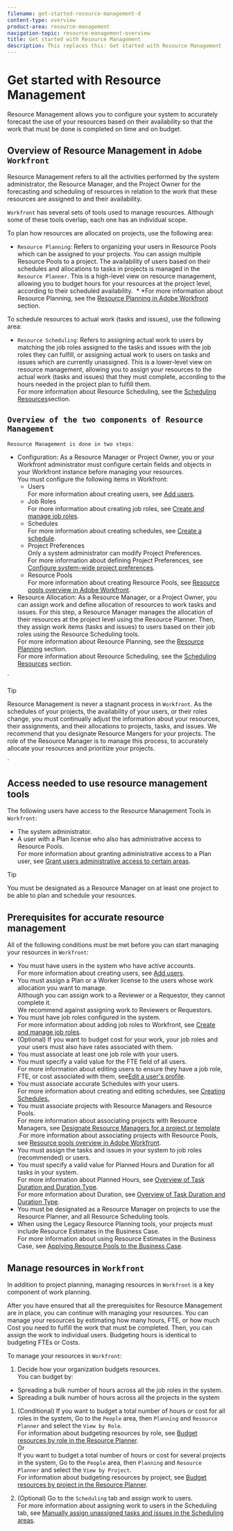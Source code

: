 ```yaml
---
filename: get-started-resource-management-d
content-type: overview
product-area: resource-management
navigation-topic: resource-management-overview
title: Get started with Resource Management
description: This replaces this: Get started with Resource Management
---
```


# Get started with Resource Management

<!--
This replaces this: Get started with Resource Management
-->

<!--
- this has no reference to Legacy Res Management tools - replace when flash is removed.
-->

<!--
***
-->

Resource Management allows you to configure your system to accurately forecast the use of your resources based on their availability so that the work that must be done is completed on time and on budget.&nbsp;

## Overview of Resource Management in `Adobe Workfront`

Resource Management refers to all the activities performed by the system administrator, the Resource Manager, and the Project Owner&nbsp;for the forecasting and scheduling of resources in relation to the work that these resources are assigned to and their availability. &nbsp;

`Workfront` has several sets of tools used to manage resources. Although some of these tools overlap, each one has an individual scope.&nbsp;

To plan how resources are allocated on projects, use the following area:&nbsp;

* `Resource Planning`: Refers to organizing your users in Resource Pools which can be assigned to your projects. You can assign multiple Resource Pools to a project. The availability of users based on their schedules and allocations to tasks in projects is managed in the `Resource Planner`. This is a high-level view on resource management, allowing you to budget hours for your resources at the project level, according to their scheduled availability. &nbsp;* 
  *For more information about Resource Planning, see the [Resource Planning in Adobe Workfront](../../resource-mgmt/resource-planning/resource-planning-overview.md) section.&nbsp;

To schedule resources to actual work (tasks and issues), use the following area:&nbsp;

* `Resource Scheduling`: Refers to assigning actual work to users&nbsp;by matching the job roles assigned to the tasks and issues with the&nbsp;job roles they can fulfill, or assigning actual work to users on tasks and issues which are currently unassigned.&nbsp;This is a lower-level view on resource management, allowing you to assign&nbsp;your resources to the actual work (tasks and issues) that they must complete, according to the hours needed in the project plan to fulfill them.  
  For more information about Resource Scheduling, see the [Scheduling Resources](../../resource-mgmt/resource-scheduling/resource-scheduling-overview.md)section.

## `Overview of the two components of Resource Management`

`Resource Management is done in two steps:`

<ul> 
 <li><span class="wysiwyg-color-pink"><span class="bold">Configuration</span>: As a Resource Manager or Project Owner, you or your <span>Workfront administrator</span> must configure certain fields and objects in your <span>Workfront</span> instance before managing your resources.&nbsp;</span> <br><span class="wysiwyg-color-pink">You must configure&nbsp;the following items in <span>Workfront</span>:</span> <br> 
  <ul> 
   <li><span class="wysiwyg-color-pink">Users</span> <br><span class="wysiwyg-color-pink">For more information about creating users, see <a href="../../administration-and-setup/add-users/create-and-manage-users/add-users.md" class="MCXref xref" xrefformat="{para}">Add users</a>.</span> </li> 
   <li><span class="wysiwyg-color-pink">Job Roles</span> <br><span class="wysiwyg-color-pink">For more information about creating job roles, see <a href="../../administration-and-setup/set-up-workfront/organizational-setup/create-manage-job-roles.md" class="MCXref xref" xrefformat="{para}">Create and manage job roles</a>.</span> </li> 
   <li><span class="wysiwyg-color-pink">Schedules</span> <br><span class="wysiwyg-color-pink">For more information about creating schedules, see <a href="../../administration-and-setup/set-up-workfront/configure-timesheets-schedules/create-schedules.md" class="MCXref xref" xrefformat="{para}">Create a schedule</a>.</span> </li> 
   <li><span class="wysiwyg-color-pink">Project Preferences</span> <br><span class="wysiwyg-color-pink">
     <note type="tip">
       Only a system administrator can modify Project Preferences.
      <br>
     </note>For more information about defining Project Preferences, see <a href="../../administration-and-setup/set-up-workfront/configure-system-defaults/set-project-preferences.md" class="MCXref xref" xrefformat="{para}">Configure system-wide project preferences</a>.</span> </li> 
   <li><span class="wysiwyg-color-pink">Resource Pools</span> <br><span class="wysiwyg-color-pink">For more information about creating Resource Pools, see <a href="../../resource-mgmt/resource-planning/resource-pools/work-with-resource-pools.md" class="MCXref xref" xrefformat="{para}"> Resource pools overview in Adobe Workfront</a>.</span> </li> 
  </ul> </li> 
 <li><span class="wysiwyg-color-pink"><span class="bold">Resource Allocation</span>: As a Resource Manager, or a Project Owner, you can assign work and define allocation of resources to work tasks and issues. For this step, a Resource Manager manages the allocation of their resources at the project level using the Resource Planner. Then, they assign work items (tasks and issues) to users based on their job roles using the Resource Scheduling tools.&nbsp;</span> <br><span class="wysiwyg-color-pink">For more information about Resource Planning, see the <a href="../../resource-mgmt/resource-planning/resource-planning-overview.md">Resource Planning</a> section.</span> <br><span class="wysiwyg-color-pink">For more information about Resource Scheduling, see the <a href="../../resource-mgmt/resource-scheduling/resource-scheduling-overview.md">Scheduling Resources</a> section.&nbsp;</span> </li> 
</ul>

`

>[!TIP]
>
>Resource Management is never a stagnant process in `Workfront`. As the schedules of your projects, the availability&nbsp;of your users, or their roles change, you must continually adjust the information about your resources, their assignments, and their allocations to projects, tasks, and issues. We recommend that you designate Resource Mangers for your projects. The role of the Resource Manager is to manage this process, to&nbsp;accurately allocate&nbsp;your resources and prioritize your projects.&nbsp;

`

## Access needed to use resource management tools

The following users have access to the Resource Management Tools in `Workfront`:

* The system administrator.
* A user with a Plan license who also has administrative access to Resource Pools.   
  For more information about granting administrative access to a Plan user, see [Grant users administrative access to certain areas](../../administration-and-setup/add-users/configure-and-grant-access/grant-users-admin-access-certain-areas.md).

>[!TIP]
>
>You must be designated as a Resource Manager on at least one project to be able to plan and schedule your resources.&nbsp;

## Prerequisites for accurate resource management&nbsp;

All of the following conditions must be met before you can start managing your resources in `Workfront`:

<ul> 
 <li> You must have users in the system who have active accounts.<br>For more information about creating users, see <a href="../../administration-and-setup/add-users/create-and-manage-users/add-users.md" class="MCXref xref" xrefformat="{para}">Add users</a>.</li> 
 <li> You must assign a Plan or a Worker license to the users whose work allocation you want to manage.<br><note type="tip">
    Although you can assign work to a Reviewer or a Requestor, they cannot complete it. 
   <br>We recommend against assigning work to Reviewers or Requestors.
  </note></li> 
 <li> You must have job roles configured in the system.<br>For more information about adding job roles to <span>Workfront</span>, see <a href="../../administration-and-setup/set-up-workfront/organizational-setup/create-manage-job-roles.md" class="MCXref xref" xrefformat="{para}">Create and manage job roles</a>.</li> 
 <li> (Optional) If you want to budget cost for your work, your job roles and your users must also have rates associated with them.<br></li> 
 <li> You must associate at least one job role with your users.<br></li> 
 <li> You must specify a valid value for the FTE field of all users.<br>For more information about editing users to ensure they have a job role, FTE, or cost associated with them,&nbsp;see<a href="../../administration-and-setup/add-users/create-and-manage-users/edit-a-users-profile.md" class="MCXref xref" xrefformat="{para}">Edit a user's profile</a>.</li> 
 <li>You must associate accurate Schedules with your users.<br>For more information about creating and editing schedules, see <a href="../../administration-and-setup/set-up-workfront/configure-timesheets-schedules/create-schedules.md">Creating Schedules.</a></li> 
 <li>You must associate projects with Resource Managers and Resource Pools.<br>For more information about associating projects with Resource Managers, see <a href="../../manage-work/projects/planning-a-project/designate-resource-managers-for-projects-and-templates.md" class="MCXref xref" xrefformat="{para}">Designate Resource Managers for a project or template </a>.For more information about associating projects with Resource Pools, see <a href="../../resource-mgmt/resource-planning/resource-pools/work-with-resource-pools.md" class="MCXref xref" xrefformat="{para}"> Resource pools overview in Adobe Workfront</a>.</li> 
 <li>You must assign the tasks and issues in your system to job roles (recommended) or users.</li> 
 <li>You must specify a valid value for Planned Hours and Duration for all tasks in your system.<br>For more information about Planned Hours, see <a href="../../manage-work/tasks/taskdurtn/task-duration-and-duration-type.md" class="MCXref xref" xrefformat="{para}">Overview of Task Duration and Duration Type</a>.<br>For more information about Duration, see <a href="../../manage-work/tasks/taskdurtn/task-duration-and-duration-type.md" class="MCXref xref" xrefformat="{para}">Overview of Task Duration and Duration Type</a>.</li> 
 <li>You must be designated as a Resource Manager on projects to use the Resource Planner, and all Resource Scheduling tools.&nbsp;</li> 
 <li>When using the Legacy Resource Planning tools, your projects must include Resource Estimates in the Business Case.<br>For more information about using Resource Estimates in the Business Case, see <a href="apply-legacy-pools-to-business-case.md">Applying Resource Pools to the Business Case</a>.</li> 
</ul>

## Manage resources in `Workfront`

In addition to project planning, managing resources in `Workfront` is a key component of work planning.&nbsp;

After you have ensured that all the prerequisites for Resource Management are in place, you can continue with managing your resources. You can manage your resources by estimating how many hours, FTE, or how much Cost you need to fulfill the work that must be completed. Then, you can assign the work to individual users. Budgeting hours is identical to budgeting FTEs or Costs.&nbsp;

To manage your resources in `Workfront`:

1. Decide how your organization budgets resources.  
   You can budget by:

  * Spreading a bulk number of hours across all the job roles in the system.  
  * Spreading a bulk number of hours across all the projects in the system

1. (Conditional) If you want to budget a total number of hours or cost for all roles in the system, Go to the `People` area, then `Planning` and `Resource Planner` and select the `View by Role`.  
   For information about budgeting resources by role, see [Budget resources by role in the Resource Planner](../../resource-mgmt/resource-planning/budget-by-role-resource-planner-d.md).  
   Or  
   If you want to budget a total number of hours or cost for several projects in the system, Go to the `People` area, then `Planning` and `Resource Planner` and select the `View by Project`.  
   For information about budgeting resources by project, see [Budget resources by project in the Resource Planner](../../resource-mgmt/resource-planning/budget-by-project-resource-planner-d.md).

1. (Optional) Go to the `Scheduling` tab and assign work to users.  
   For more information about assigning work to users in the Scheduling tab, see [Manually assign unassigned tasks and issues in the Scheduling areas](../../resource-mgmt/resource-scheduling/manually-assign-items-scheduling-areas.md).

<!--
***
-->

<!--
As functionality is removed from Legacy and added to Res Planning - this will be continually updated: remove the Legacy Res Planning when that functionality is removed from the system.
-->

&nbsp;
